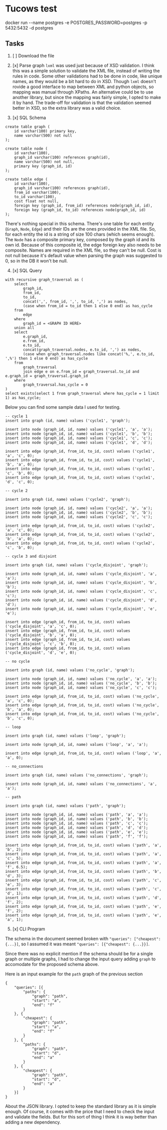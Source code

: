 # Tucows test

docker run --name postgres  -e POSTGRES_PASSWORD=postgres -p 5432:5432 -d postgres

## Tasks

1. [ ] Download the file
2. [x] Parse graph
`lxml` was used just because of XSD validation.
I think this was a simple solution to validate the XML file, instead of writing the rules in code.
Some other validations had to be done in code, like unique names, as they would be a bit hard to do in XSD.
Though `lxml` doesn't rovide a good interface to map between XML and python objects, so mapping was manual through XPaths.
An alternative could be to use another library, but since the mapping was fairly simple, I opted to make it by hand.
The trade-off for validation is that the validation seemed better in XSD, so the extra library was a valid choice.

3. [x] SQL Schema

```
create table graph (
	id varchar(100) primary key,
	name varchar(500) not null
);

create table node (
	id varchar(100),
	graph_id varchar(100) references graph(id),
	name varchar(500) not null,
	primary key (graph_id, id)
);

create table edge (
	id varchar(100),
	graph_id varchar(100) references graph(id),
	from_id varchar(100),
	to_id varchar(100),
	cost float not null,
	foreign key (graph_id, from_id) references node(graph_id, id),
	foreign key (graph_id, to_id) references node(graph_id, id)
);
```

There's nothing special in this schema. There's one table for each entity (`Graph`, `Node`, `Edge`) and their IDs are the ones provided in the XML file.
So, for each entity the id is a string of size 100 chars (which seems enough).
The `Node` has a composite primary key, composed by the graph id and its own id.
Because of this composite id, the edge foreign key also needs to be composite.
Names are required in the XML file, so they can't be null.
Cost is not null because it's default value when parsing the graph was suggested to 0, so in the DB it won't be null.

4. [x] SQL Query

```
with recursive graph_traversal as (
	select
        graph_id,
		from_id,
		to_id,
		concat(',', from_id, ',', to_id, ',') as nodes,
		(case when from_id = to_id then 1 else 0 end) as has_cycle
	from
		edge
    where
        graph_id = <GRAPH ID HERE>
	union all
	select
        e.graph_id,
		e.from_id,
		e.to_id,
		concat(graph_traversal.nodes, e.to_id, ',') as nodes,
		(case when graph_traversal.nodes like concat('%,', e.to_id, ',%') then 1 else 0 end) as has_cycle
	from
		graph_traversal
		join edge e on e.from_id = graph_traversal.to_id and e.graph_id = graph_traversal.graph_id
	where
		graph_traversal.has_cycle = 0
)
select exists(select 1 from graph_traversal where has_cycle = 1 limit 1) as has_cycle;
```

Below you can find some sample data I used for testing.

```
-- cycle 1
insert into graph (id, name) values ('cycle1', 'graph');

insert into node (graph_id, id, name) values ('cycle1', 'a', 'a');
insert into node (graph_id, id, name) values ('cycle1', 'b', 'b');
insert into node (graph_id, id, name) values ('cycle1', 'c', 'c');
insert into node (graph_id, id, name) values ('cycle1', 'd', 'd');

insert into edge (graph_id, from_id, to_id, cost) values ('cycle1', 'a', 'c', 0);
insert into edge (graph_id, from_id, to_id, cost) values ('cycle1', 'b', 'a', 0);
insert into edge (graph_id, from_id, to_id, cost) values ('cycle1', 'c', 'b', 0);
insert into edge (graph_id, from_id, to_id, cost) values ('cycle1', 'd', 'c', 0);

-- cycle 2

insert into graph (id, name) values ('cycle2', 'graph');

insert into node (graph_id, id, name) values ('cycle2', 'a', 'a');
insert into node (graph_id, id, name) values ('cycle2', 'b', 'b');
insert into node (graph_id, id, name) values ('cycle2', 'c', 'c');

insert into edge (graph_id, from_id, to_id, cost) values ('cycle2', 'a', 'c', 0);
insert into edge (graph_id, from_id, to_id, cost) values ('cycle2', 'b', 'a', 0);
insert into edge (graph_id, from_id, to_id, cost) values ('cycle2', 'c', 'b', 0);

-- cycle 3 and disjoint

insert into graph (id, name) values ('cycle_disjoint', 'graph');

insert into node (graph_id, id, name) values ('cycle_disjoint', 'a', 'a');
insert into node (graph_id, id, name) values ('cycle_disjoint', 'b', 'b');
insert into node (graph_id, id, name) values ('cycle_disjoint', 'c', 'c');
insert into node (graph_id, id, name) values ('cycle_disjoint', 'd', 'd');
insert into node (graph_id, id, name) values ('cycle_disjoint', 'e', 'e');

insert into edge (graph_id, from_id, to_id, cost) values ('cycle_disjoint', 'a', 'c', 0);
insert into edge (graph_id, from_id, to_id, cost) values ('cycle_disjoint', 'b', 'a', 0);
insert into edge (graph_id, from_id, to_id, cost) values ('cycle_disjoint', 'c', 'b', 0);
insert into edge (graph_id, from_id, to_id, cost) values ('cycle_disjoint', 'd', 'e', 0);

-- no cycle

insert into graph (id, name) values ('no_cycle', 'graph');

insert into node (graph_id, id, name) values ('no_cycle', 'a', 'a');
insert into node (graph_id, id, name) values ('no_cycle', 'b', 'b');
insert into node (graph_id, id, name) values ('no_cycle', 'c', 'c');

insert into edge (graph_id, from_id, to_id, cost) values ('no_cycle', 'a', 'c', 0);
insert into edge (graph_id, from_id, to_id, cost) values ('no_cycle', 'b', 'a', 0);
insert into edge (graph_id, from_id, to_id, cost) values ('no_cycle', 'b', 'c', 0);

-- loop

insert into graph (id, name) values ('loop', 'graph');

insert into node (graph_id, id, name) values ('loop', 'a', 'a');

insert into edge (graph_id, from_id, to_id, cost) values ('loop', 'a', 'a', 0);

-- no_connections

insert into graph (id, name) values ('no_connections', 'graph');

insert into node (graph_id, id, name) values ('no_connections', 'a', 'a');

-- path

insert into graph (id, name) values ('path', 'graph');

insert into node (graph_id, id, name) values ('path', 'a', 'a');
insert into node (graph_id, id, name) values ('path', 'b', 'b');
insert into node (graph_id, id, name) values ('path', 'c', 'c');
insert into node (graph_id, id, name) values ('path', 'd', 'd');
insert into node (graph_id, id, name) values ('path', 'e', 'e');
insert into node (graph_id, id, name) values ('path', 'f', 'f');

insert into edge (graph_id, from_id, to_id, cost) values ('path', 'a', 'b', 2);
insert into edge (graph_id, from_id, to_id, cost) values ('path', 'a', 'c', 5);
insert into edge (graph_id, from_id, to_id, cost) values ('path', 'a', 'f', 6.5);
insert into edge (graph_id, from_id, to_id, cost) values ('path', 'b', 'd', 3);
insert into edge (graph_id, from_id, to_id, cost) values ('path', 'c', 'e', 3);
insert into edge (graph_id, from_id, to_id, cost) values ('path', 'c', 'd', 1);
insert into edge (graph_id, from_id, to_id, cost) values ('path', 'd', 'f', 2);
insert into edge (graph_id, from_id, to_id, cost) values ('path', 'e', 'f', 2);
insert into edge (graph_id, from_id, to_id, cost) values ('path', 'e', 'a', 1);
```

5. [x] CLI Program

The schema in the document seemed broken with `"queries": ["cheapest": {...}]`, so I assumed it was meant
`"queries": [{"cheapest": {...}}]`.

Since there was no explicit mention if the schema should be for a single graph or multiple graphs, I had to change
the input query adding `graph` to accomodate for the proposed schema above.

Here is an input example for the `path` graph of the previous section

```
{
    "queries": [{
        "paths": {
            "graph": "path",
            "start": "a",
            "end": "f"
        }
    }, {
        "cheapest": {
            "graph": "path",
            "start": "a",
            "end": "f"
        }
    }, {
        "paths": {
            "graph": "path",
            "start": "d",
            "end": "a"
        }
    }, {
        "cheapest": {
            "graph": "path",
            "start": "d",
            "end": "a"
        }
    }]
}
```

About the JSON library. I opted to keep the standard library as it is simple enough.
Of course, it comes with the price that I need to check the input and validate the fields.
But for this sort of thing I think it is way better than adding a new dependency.
